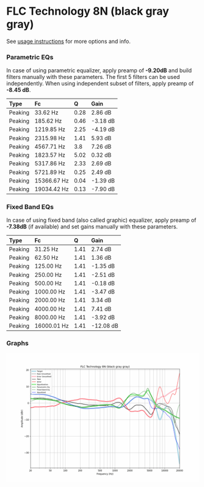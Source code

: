 # FLC Technology 8N (black gray gray)
See [usage instructions](https://github.com/jaakkopasanen/AutoEq#usage) for more options and info.

### Parametric EQs
In case of using parametric equalizer, apply preamp of **-9.20dB** and build filters manually
with these parameters. The first 5 filters can be used independently.
When using independent subset of filters, apply preamp of **-8.45 dB**.

| Type    | Fc          |    Q | Gain     |
|:--------|:------------|:-----|:---------|
| Peaking | 33.62 Hz    | 0.28 | 2.86 dB  |
| Peaking | 185.62 Hz   | 0.46 | -3.18 dB |
| Peaking | 1219.85 Hz  | 2.25 | -4.19 dB |
| Peaking | 2315.98 Hz  | 1.41 | 5.93 dB  |
| Peaking | 4567.71 Hz  | 3.8  | 7.26 dB  |
| Peaking | 1823.57 Hz  | 5.02 | 0.32 dB  |
| Peaking | 5317.86 Hz  | 2.33 | 2.69 dB  |
| Peaking | 5721.89 Hz  | 0.25 | 2.49 dB  |
| Peaking | 15366.67 Hz | 0.04 | -1.39 dB |
| Peaking | 19034.42 Hz | 0.13 | -7.90 dB |

### Fixed Band EQs
In case of using fixed band (also called graphic) equalizer, apply preamp of **-7.38dB**
(if available) and set gains manually with these parameters.

| Type    | Fc          |    Q | Gain      |
|:--------|:------------|:-----|:----------|
| Peaking | 31.25 Hz    | 1.41 | 2.74 dB   |
| Peaking | 62.50 Hz    | 1.41 | 1.36 dB   |
| Peaking | 125.00 Hz   | 1.41 | -1.35 dB  |
| Peaking | 250.00 Hz   | 1.41 | -2.51 dB  |
| Peaking | 500.00 Hz   | 1.41 | -0.18 dB  |
| Peaking | 1000.00 Hz  | 1.41 | -3.47 dB  |
| Peaking | 2000.00 Hz  | 1.41 | 3.34 dB   |
| Peaking | 4000.00 Hz  | 1.41 | 7.41 dB   |
| Peaking | 8000.00 Hz  | 1.41 | -3.92 dB  |
| Peaking | 16000.01 Hz | 1.41 | -12.08 dB |

### Graphs
![](./FLC%20Technology%208N%20(black%20gray%20gray).png)